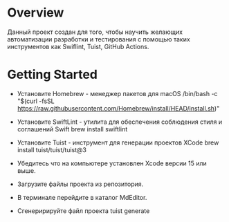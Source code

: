 # Overview
Данный проект создан для того, чтобы научить желающих автоматизации разработки 
и тестирования с помощью таких инструментов как Swiflint, Tuist, GitHub Actions.

# Getting Started
 - Установите Homebrew - менеджер пакетов для macOS
/bin/bash -c "$(curl -fsSL https://raw.githubusercontent.com/Homebrew/install/HEAD/install.sh)"

 - Установите SwiftLint - утилита для обеспечения соблюдения стиля и соглашений Swift
brew install swiftlint

 - Установите Tuist - инструмент для генерации проектов XCode
brew install tuist/tuist/tuist@3

 - Убедитесь что на компьютере установлен Xcode версии 15 или выше.

 - Загрузите файлы проекта из репозитория.

 - В терминале перейдите в каталог MdEditor.
 - Сгенеририруйте файл проекта
tuist generate



